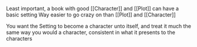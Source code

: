 Least important, a book with good [[Character]] and [[Plot]] can have a basic setting
	Way easier to go crazy on than [[Plot]] and [[Character]]

You want the Setting to become a character unto itself, and treat it much the same way you would a character, consistent in what it presents to the characters